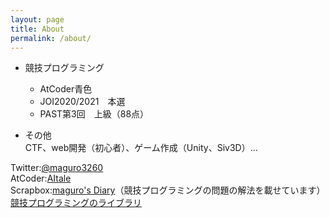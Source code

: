 ```yaml
---
layout: page
title: About
permalink: /about/
---
```


- 競技プログラミング
  - AtCoder青色
  - JOI2020/2021　本選
  - PAST第3回　上級（88点）

- その他  
CTF、web開発（初心者）、ゲーム作成（Unity、Siv3D）…

Twitter:[@maguro3260](https://twitter.com/maguro3260)  
AtCoder:[AItale](https://atcoder.jp/users/AItale)  
Scrapbox:[maguro's Diary](https://scrapbox.io/magurosdiary/)（競技プログラミングの問題の解法を載せています）  
[競技プログラミングのライブラリ](https://maguroplusia.github.io/Library)
